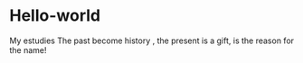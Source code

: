# Hello-world
My estudies
The past  become history , the present is a gift, is the reason for the name!
